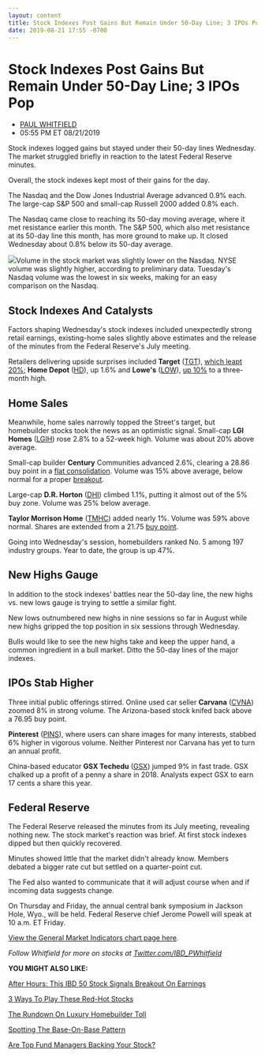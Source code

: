 ```yaml
---
layout: content
title: Stock Indexes Post Gains But Remain Under 50-Day Line; 3 IPOs Pop
date: 2019-08-21 17:55 -0700
---
```



Stock Indexes Post Gains But Remain Under 50-Day Line; 3 IPOs Pop
==================================================================




* [PAUL WHITFIELD](https://www.investors.com/author/whitfieldp/ "Posts by PAUL WHITFIELD")
* 05:55 PM ET 08/21/2019




Stock indexes logged gains but stayed under their 50-day lines Wednesday. The market struggled briefly in reaction to the latest Federal Reserve minutes.




Overall, the stock indexes kept most of their gains for the day.


The Nasdaq and the Dow Jones Industrial Average advanced 0.9% each. The large-cap S&P 500 and small-cap Russell 2000 added 0.8% each.


The Nasdaq came close to reaching its 50-day moving average, where it met resistance earlier this month. The S&P 500, which also met resistance at its 50-day line this month, has more ground to make up. It closed Wednesday about 0.8% below its 50-day average.


![](https://www.investors.com/wp-content/uploads/2019/08/MP_082119-241x300.jpg)Volume in the stock market was slightly lower on the Nasdaq. NYSE volume was slightly higher, according to preliminary data. Tuesday's Nasdaq volume was the lowest in six weeks, making for an easy comparison on the Nasdaq.


Stock Indexes And Catalysts
---------------------------


Factors shaping Wednesday's stock indexes included unexpectedly strong retail earnings, existing-home sales slightly above estimates and the release of the minutes from the Federal Reserve's July meeting.


Retailers delivering upside surprises included **Target** ([TGT](https://research.investors.com/quote.aspx?symbol=TGT)), [which leapt 20%](https://www.investors.com/news/target-earnings-q2-2019-target-stock-buy-point/); **Home Depot** ([HD](https://research.investors.com/quote.aspx?symbol=HD)), up 1.6% and **Lowe's** ([LOW](https://research.investors.com/quote.aspx?symbol=LOW)), [up 10%](https://www.investors.com/research/ibd-industry-themes/home-depot-earnings-q2-2019-home-depot-stock/) to a three-month high.


Home Sales
----------


Meanwhile, home sales narrowly topped the Street's target, but homebuilder stocks took the news as an optimistic signal. Small-cap **LGI Homes** ([LGIH](https://research.investors.com/quote.aspx?symbol=LGIH)) rose 2.8% to a 52-week high. Volume was about 20% above average.


Small-cap builder **Century** Communities advanced 2.6%, clearing a 28.86 buy point in a [flat consolidation](https://www.investors.com/how-to-invest/investors-corner/chart-patterns-101-in-a-flat-base-dull-trade-can-be-positive-action/). Volume was 15% above average, below normal for a proper [breakout](https://www.investors.com/how-to-invest/investors-corner/what-is-stock-breakout/).


Large-cap **D.R. Horton** ([DHI](https://research.investors.com/quote.aspx?symbol=DHI)) climbed 1.1%, putting it almost out of the 5% buy zone. Volume was 25% below average.


**Taylor Morrison Home** ([TMHC](https://research.investors.com/quote.aspx?symbol=TMHC)) added nearly 1%. Volume was 59% above normal. Shares are extended from a 21.75 [buy point](https://www.investors.com/how-to-invest/investors-corner/chart-reading-basics-how-a-buy-point-marks-a-time-of-opportunity/).


Going into Wednesday's session, homebuilders ranked No. 5 among 197 industry groups. Year to date, the group is up 47%.


New Highs Gauge
---------------


In addition to the stock indexes' battles near the 50-day line, the new highs vs. new lows gauge is trying to settle a similar fight.


New lows outnumbered new highs in nine sessions so far in August while new highs gripped the top position in six sessions through Wednesday.


Bulls would like to see the new highs take and keep the upper hand, a common ingredient in a bull market. Ditto the 50-day lines of the major indexes.


IPOs Stab Higher
----------------


Three initial public offerings stirred. Online used car seller **Carvana** ([CVNA](https://research.investors.com/quote.aspx?symbol=CVNA)) zoomed 8% in strong volume. The Arizona-based stock knifed back above a 76.95 buy point.


**Pinterest** ([PINS](https://research.investors.com/quote.aspx?symbol=PINS)), where users can share images for many interests, stabbed 6% higher in vigorous volume. Neither Pinterest nor Carvana has yet to turn an annual profit.


China-based educator **GSX Techedu** ([GSX](https://research.investors.com/quote.aspx?symbol=GSX)) jumped 9% in fast trade. GSX chalked up a profit of a penny a share in 2018. Analysts expect GSX to earn 17 cents a share this year.


Federal Reserve
---------------


The Federal Reserve released the minutes from its July meeting, revealing nothing new. The stock market's reaction was brief. At first stock indexes dipped but then quickly recovered.


Minutes showed little that the market didn't already know. Members debated a bigger rate cut but settled on a quarter-point cut.


The Fed also wanted to communicate that it will adjust course when and if incoming data suggests change.


On Thursday and Friday, the annual central bank symposium in Jackson Hole, Wyo., will be held. Federal Reserve chief Jerome Powell will speak at 10 a.m. ET Friday.


[View the General Market Indicators chart page here](https://www.investors.com/wp-content/uploads/2019/08/IBD2108152500GMI2.pdf).


*Follow Whitfield for more on stocks at [Twitter.com/IBD\_PWhitfield](https://twitter.com/IBD_PWhitfield)*


**YOU MIGHT ALSO LIKE:**


[After Hours: This IBD 50 Stock Signals Breakout On Earnings](https://www.investors.com/market-trend/stock-market-today/dow-jones-futures-apple-stock-market-rally-splunk-synopsys-keysight/)


[3 Ways To Play These Red-Hot Stocks](https://www.investors.com/etfs-and-funds/sectors/solar-stocks-plays-so-you-dont-get-burned/)


[The Rundown On Luxury Homebuilder Toll](https://www.investors.com/news/toll-brothers-earnings-q3-2019-toll-brothers-stock/)


[Spotting The Base-On-Base Pattern](https://www.investors.com/how-to-invest/investors-corner/five-ways-to-spot-the-bullish-base-on-base-stock-pattern/)


[Are Top Fund Managers Backing Your Stock?](https://www.investors.com/how-to-invest/investors-corner/the-i-in-can-slim-make-sure-top-fund-managers-are-backing-your-stock-picks/)




